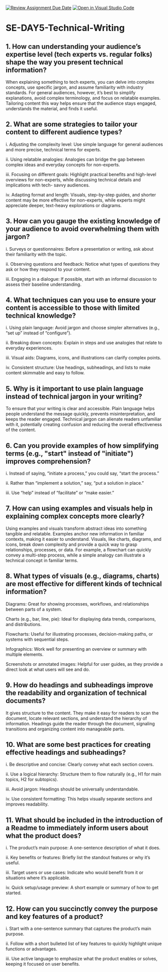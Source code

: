 [![Review Assignment Due Date](https://classroom.github.com/assets/deadline-readme-button-22041afd0340ce965d47ae6ef1cefeee28c7c493a6346c4f15d667ab976d596c.svg)](https://classroom.github.com/a/zsAR-pyY)
[![Open in Visual Studio Code](https://classroom.github.com/assets/open-in-vscode-2e0aaae1b6195c2367325f4f02e2d04e9abb55f0b24a779b69b11b9e10269abc.svg)](https://classroom.github.com/online_ide?assignment_repo_id=17141059&assignment_repo_type=AssignmentRepo)
# SE-DAY5-Technical-Writing
## 1. How can understanding your audience’s expertise level (tech experts vs. regular folks) shape the way you present technical information?
  When explaining something to tech experts, you can delve into complex concepts, use specific jargon, and assume familiarity with industry standards. For general audiences,   however, it’s best to simplify explanations, avoid complex terminology, and focus on relatable examples. Tailoring content this way helps ensure that the audience stays      engaged, understands the material, and finds it useful.

## 2. What are some strategies to tailor your content to different audience types?
  i. Adjusting the complexity level: Use simple language for general audiences and more precise, technical terms for experts.
  
  ii. Using relatable analogies: Analogies can bridge the gap between complex ideas and everyday concepts for non-experts.
  
  iii. Focusing on different goals: Highlight practical benefits and high-level overviews for non-experts, while discussing technical details and implications with tech-          savvy audiences.
  
  iv. Adapting format and length: Visuals, step-by-step guides, and shorter content may be more effective for non-experts, while experts might appreciate deeper, text-heavy       explorations or diagrams.

## 3. How can you gauge the existing knowledge of your audience to avoid overwhelming them with jargon?
  i. Surveys or questionnaires: Before a presentation or writing, ask about their familiarity with the topic.
  
  ii. Observing questions and feedback: Notice what types of questions they ask or how they respond to your content.
  
  iii. Engaging in a dialogue: If possible, start with an informal discussion to assess their baseline understanding.
  
## 4. What techniques can you use to ensure your content is accessible to those with limited technical knowledge?
  i. Using plain language: Avoid jargon and choose simpler alternatives (e.g., “set up” instead of “configure”).
  
  ii. Breaking down concepts: Explain in steps and use analogies that relate to everyday experiences.
  
  iii. Visual aids: Diagrams, icons, and illustrations can clarify complex points.
  
  iv. Consistent structure: Use headings, subheadings, and lists to make content skimmable and easy to follow.
  
## 5. Why is it important to use plain language instead of technical jargon in your writing?
  To ensure that your writing is clear and accessible. Plain language helps people understand the message quickly, prevents misinterpretation, and keeps the reader engaged.     Technical jargon can alienate readers unfamiliar with it, potentially creating confusion and reducing the overall effectiveness of the content.
  
## 6. Can you provide examples of how simplifying terms (e.g., "start" instead of "initiate") improves comprehension?
  i. Instead of saying, “initiate a process,” you could say, “start the process.”
  
  ii. Rather than “implement a solution,” say, “put a solution in place.”
  
  iii. Use “help” instead of “facilitate” or “make easier.”
  
## 7. How can using examples and visuals help in explaining complex concepts more clearly?
Using examples and visuals transform abstract ideas into something tangible and relatable. Examples anchor new information in familiar contexts, making it easier to understand. Visuals, like charts, diagrams, and icons, break down complexity and provide a quick way to grasp relationships, processes, or data. For example, a flowchart can quickly convey a multi-step process, while a simple analogy can illustrate a technical concept in familiar terms.

## 8. What types of visuals (e.g., diagrams, charts) are most effective for different kinds of technical information?
  Diagrams: Great for showing processes, workflows, and relationships between parts of a system.
  
  Charts (e.g., bar, line, pie): Ideal for displaying data trends, comparisons, and distributions.
  
  Flowcharts: Useful for illustrating processes, decision-making paths, or systems with sequential steps.
  
  Infographics: Work well for presenting an overview or summary with multiple elements.
  
  Screenshots or annotated images: Helpful for user guides, as they provide a direct look at what users will see and do.
  
## 9. How do headings and subheadings improve the readability and organization of technical documents?
It gives structure to the content. They make it easy for readers to scan the document, locate relevant sections, and understand the hierarchy of information. Headings guide the reader through the document, signaling transitions and organizing content into manageable parts.

## 10. What are some best practices for creating effective headings and subheadings?
  i. Be descriptive and concise: Clearly convey what each section covers.
  
  ii. Use a logical hierarchy: Structure them to flow naturally (e.g., H1 for main topics, H2 for subtopics).
  
  iii. Avoid jargon: Headings should be universally understandable.
  
  iv. Use consistent formatting: This helps visually separate sections and improves readability.
  
## 11. What should be included in the introduction of a Readme to immediately inform users about what the product does?
  i. The product’s main purpose: A one-sentence description of what it does. 
  
  ii. Key benefits or features: Briefly list the standout features or why it’s useful.
  
  iii. Target users or use cases: Indicate who would benefit from it or situations where it’s applicable.
  
  iv. Quick setup/usage preview: A short example or summary of how to get started.
  
## 12. How can you succinctly convey the purpose and key features of a product?
  i. Start with a one-sentence summary that captures the product’s main purpose.
  
  ii. Follow with a short bulleted list of key features to quickly highlight unique functions or advantages.
  
  iii. Use active language to emphasize what the product enables or solves, keeping it focused on user benefits.
